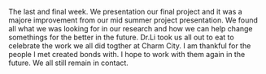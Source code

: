 The last and final week. We presentation our final project and it was a majore improvement from our mid summer project presentation. We found all what we was looking for in our research and how we can help change somethings for the better in the future. Dr.Li took us all out to eat to celebrate the work we all did togther at Charm City. I am thankful for the people I met created bonds with. I hope to work with them again in the future. We all still remain in contact.
